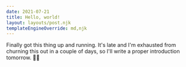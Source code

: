 ```yaml
---
date: 2021-07-21
title: Hello, world!
layout: layouts/post.njk
templateEngineOverride: md,njk
---
```


Finally got this thing up and running. It's late and I'm exhausted from churning this out in a couple of days, so I'll write a proper introduction tomorrow. ✌🏼